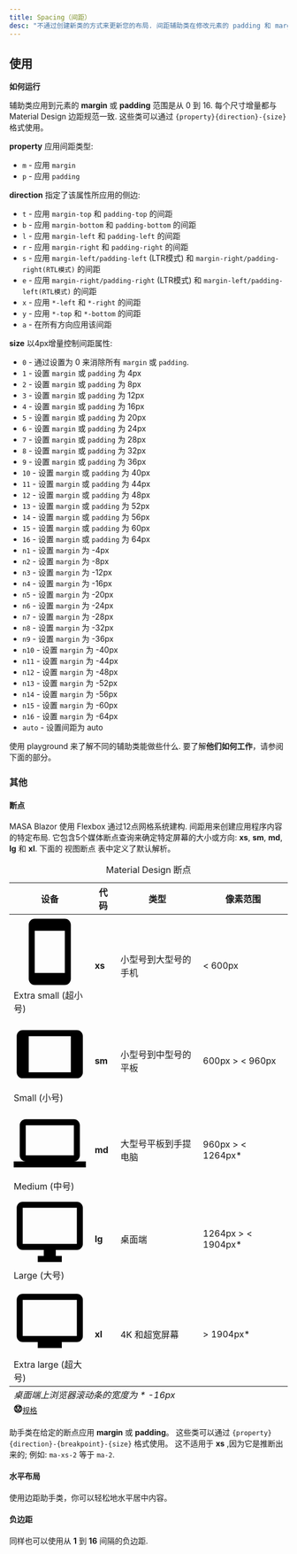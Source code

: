 ```yaml
---
title: Spacing（间距）
desc: "不通过创建新类的方式来更新您的布局. 间距辅助类在修改元素的 padding 和 margin 时非常有用。"
---
```


## 使用

**如何运行**

辅助类应用到元素的 **margin** 或 **padding** 范围是从 0 到 16. 每个尺寸增量都与 Material Design 边距规范一致. 这些类可以通过 `{property}{direction}-{size}` 格式使用。

**property** 应用间距类型:

* `m` - 应用 `margin`
* `p` - 应用 `padding`

**direction** 指定了该属性所应用的侧边:

* `t` - 应用 `margin-top` 和 `padding-top` 的间距
* `b` - 应用 `margin-bottom` 和 `padding-bottom` 的间距
* `l` - 应用 `margin-left` 和 `padding-left` 的间距
* `r` - 应用 `margin-right` 和 `padding-right` 的间距
* `s` - 应用 `margin-left/padding-left` (LTR模式) 和 `margin-right/padding-right(RTL模式)` 的间距
* `e` - 应用 `margin-right/padding-right` (LTR模式) 和 `margin-left/padding-left(RTL模式)` 的间距
* `x` - 应用 `*-left` 和 `*-right` 的间距
* `y` - 应用 `*-top` 和 `*-bottom` 的间距
* `a` - 在所有方向应用该间距

**size** 以4px增量控制间距属性:

* `0` - 通过设置为 0 来消除所有 `margin` 或 `padding`.
* `1` - 设置 `margin` 或 `padding` 为 4px
* `2` - 设置 `margin` 或 `padding` 为 8px
* `3` - 设置 `margin` 或 `padding` 为 12px
* `4` - 设置 `margin` 或 `padding` 为 16px
* `5` - 设置 `margin` 或 `padding` 为 20px
* `6` - 设置 `margin` 或 `padding` 为 24px
* `7` - 设置 `margin` 或 `padding` 为 28px
* `8` - 设置 `margin` 或 `padding` 为 32px
* `9` - 设置 `margin` 或 `padding` 为 36px
* `10` - 设置 `margin` 或 `padding` 为 40px
* `11` - 设置 `margin` 或 `padding` 为 44px
* `12` - 设置 `margin` 或 `padding` 为 48px
* `13` - 设置 `margin` 或 `padding` 为 52px
* `14` - 设置 `margin` 或 `padding` 为 56px
* `15` - 设置 `margin` 或 `padding` 为 60px
* `16` - 设置 `margin` 或 `padding` 为 64px
* `n1` - 设置 `margin` 为 -4px
* `n2` - 设置 `margin` 为 -8px
* `n3` - 设置 `margin` 为 -12px
* `n4` - 设置 `margin` 为 -16px
* `n5` - 设置 `margin` 为 -20px
* `n6` - 设置 `margin` 为 -24px
* `n7` - 设置 `margin` 为 -28px
* `n8` - 设置 `margin` 为 -32px
* `n9` - 设置 `margin` 为 -36px
* `n10` - 设置 `margin` 为 -40px
* `n11` - 设置 `margin` 为 -44px
* `n12` - 设置 `margin` 为 -48px
* `n13` - 设置 `margin` 为 -52px
* `n14` - 设置 `margin` 为 -56px
* `n15` - 设置 `margin` 为 -60px
* `n16` - 设置 `margin` 为 -64px
* `auto` - 设置间距为 auto

使用 playground 来了解不同的辅助类能做些什么. 要了解**他们如何工作**，请参阅下面的部分。

<masa-example file="Examples.styles_and_animations.spacing.Start"></masa-example>

### 其他

#### 断点

MASA Blazor 使用 Flexbox 通过12点网格系统建构. 间距用来创建应用程序内容的特定布局. 它包含5个媒体断点查询来确定特定屏幕的大小或方向: **xs**, **sm**, **md**, **lg** 和 **xl**. 下面的 视图断点 表中定义了默认解析。

<div
  class="overflow-hidden mb-12 overflow-hidden m-sheet m-sheet--outlined theme--light rounded"
>
  <div class="m-data-table theme--light">
    <div class="m-data-table__wrapper">
      <table>
        <caption class="pa-4">
          Material Design 断点
        </caption>
        <thead>
          <tr class="text-left">
            <th>设备</th>
            <th>代码</th>
            <th>类型</th>
            <th>像素范围</th>
          </tr>
        </thead>
        <tbody>
          <tr>
            <td>
              <span
                aria-hidden="true"
                class="m-icon notranslate m-icon--left theme--light"
                ><svg
                  xmlns="http://www.w3.org/2000/svg"
                  viewBox="0 0 24 24"
                  role="img"
                  aria-hidden="true"
                  class="m-icon__svg"
                >
                  <path
                    d="M17,19H7V5H17M17,1H7C5.89,1 5,1.89 5,3V21A2,2 0 0,0 7,23H17A2,2 0 0,0 19,21V3C19,1.89 18.1,1 17,1Z"
                  ></path></svg></span
              ><span>Extra small (超小号)</span>
            </td>
            <td><strong>xs</strong></td>
            <td>小型号到大型号的手机</td>
            <td>&lt; 600px</td>
          </tr>
          <tr>
            <td>
              <span
                aria-hidden="true"
                class="m-icon notranslate m-icon--left theme--light"
                ><svg
                  xmlns="http://www.w3.org/2000/svg"
                  viewBox="0 0 24 24"
                  role="img"
                  aria-hidden="true"
                  class="m-icon__svg"
                >
                  <path
                    d="M19,18H5V6H19M21,4H3C1.89,4 1,4.89 1,6V18A2,2 0 0,0 3,20H21A2,2 0 0,0 23,18V6C23,4.89 22.1,4 21,4Z"
                  ></path></svg></span
              ><span>Small (小号)</span>
            </td>
            <td><strong>sm</strong></td>
            <td>小型号到中型号的平板</td>
            <td>600px &gt; &lt; 960px</td>
          </tr>
          <tr>
            <td>
              <span
                aria-hidden="true"
                class="m-icon notranslate m-icon--left theme--light"
                ><svg
                  xmlns="http://www.w3.org/2000/svg"
                  viewBox="0 0 24 24"
                  role="img"
                  aria-hidden="true"
                  class="m-icon__svg"
                >
                  <path
                    d="M4,6H20V16H4M20,18A2,2 0 0,0 22,16V6C22,4.89 21.1,4 20,4H4C2.89,4 2,4.89 2,6V16A2,2 0 0,0 4,18H0V20H24V18H20Z"
                  ></path></svg></span
              ><span>Medium (中号)</span>
            </td>
            <td><strong>md</strong></td>
            <td>大型号平板到手提电脑</td>
            <td>960px &gt; &lt; 1264px*</td>
          </tr>
          <tr>
            <td>
              <span
                aria-hidden="true"
                class="m-icon notranslate m-icon--left theme--light"
                ><svg
                  xmlns="http://www.w3.org/2000/svg"
                  viewBox="0 0 24 24"
                  role="img"
                  aria-hidden="true"
                  class="m-icon__svg"
                >
                  <path
                    d="M21,16H3V4H21M21,2H3C1.89,2 1,2.89 1,4V16A2,2 0 0,0 3,18H10V20H8V22H16V20H14V18H21A2,2 0 0,0 23,16V4C23,2.89 22.1,2 21,2Z"
                  ></path></svg></span
              ><span>Large (大号)</span>
            </td>
            <td><strong>lg</strong></td>
            <td>桌面端</td>
            <td>1264px &gt; &lt; 1904px*</td>
          </tr>
          <tr>
            <td>
              <span
                aria-hidden="true"
                class="m-icon notranslate m-icon--left theme--light"
                ><svg
                  xmlns="http://www.w3.org/2000/svg"
                  viewBox="0 0 24 24"
                  role="img"
                  aria-hidden="true"
                  class="m-icon__svg"
                >
                  <path
                    d="M21,17H3V5H21M21,3H3A2,2 0 0,0 1,5V17A2,2 0 0,0 3,19H8V21H16V19H21A2,2 0 0,0 23,17V5A2,2 0 0,0 21,3Z"
                  ></path></svg></span
              ><span>Extra large (超大号)</span>
            </td>
            <td><strong>xl</strong></td>
            <td>4K 和超宽屏幕</td>
            <td>&gt; 1904px*</td>
          </tr>
        </tbody>
        <tfoot>
          <tr>
            <td colspan="4" class="text-caption text-center grey--text">
              <em>桌面端上浏览器滚动条的宽度为 * -16px </em>
            </td>
          </tr>
          <tr>
            <td colspan="4" class="text-right text--secondary">
              <small class="d-block mr-n1 mb-n6"
                ><a
                  href="https://material.io/design/layout/responsive-layout-grid.html"
                  rel="noopener noreferrer"
                  target="_blank"
                  class="text-decoration-none d-inline-flex align-center"
                  ><span
                    aria-hidden="true"
                    class="m-icon notranslate mr-1 theme--light"
                    style="
                      font-size: 16px;
                      height: 16px;
                      width: 16px;
                      color: inherit;
                    "
                    ><svg
                      xmlns="http://www.w3.org/2000/svg"
                      viewBox="0 0 24 24"
                      role="img"
                      aria-hidden="true"
                      class="m-icon__svg"
                      style="font-size: 16px; height: 16px; width: 16px"
                    >
                      <path
                        d="M21,12C21,9.97 20.33,8.09 19,6.38V17.63C20.33,15.97 21,14.09 21,12M17.63,19H6.38C7.06,19.55 7.95,20 9.05,20.41C10.14,20.8 11.13,21 12,21C12.88,21 13.86,20.8 14.95,20.41C16.05,20 16.94,19.55 17.63,19M11,17L7,9V17H11M17,9L13,17H17V9M12,14.53L15.75,7H8.25L12,14.53M17.63,5C15.97,3.67 14.09,3 12,3C9.91,3 8.03,3.67 6.38,5H17.63M5,17.63V6.38C3.67,8.09 3,9.97 3,12C3,14.09 3.67,15.97 5,17.63M23,12C23,15.03 21.94,17.63 19.78,19.78C17.63,21.94 15.03,23 12,23C8.97,23 6.38,21.94 4.22,19.78C2.06,17.63 1,15.03 1,12C1,8.97 2.06,6.38 4.22,4.22C6.38,2.06 8.97,1 12,1C15.03,1 17.63,2.06 19.78,4.22C21.94,6.38 23,8.97 23,12Z"
                      ></path></svg></span
                  ><span>规格</span></a
                ></small
              >
            </td>
          </tr>
        </tfoot>
      </table>
    </div>
  </div>
</div>

助手类在给定的断点应用 **margin** 或 **padding**。 这些类可以通过 `{property}{direction}-{breakpoint}-{size}` 格式使用。 这不适用于 **xs** ,因为它是推断出来的; 例如: `ma-xs-2` 等于 `ma-2`.

<masa-example file="Examples.styles_and_animations.spacing.Breakpoints"></masa-example>

#### 水平布局

使用边距助手类，你可以轻松地水平居中内容。

<masa-example file="Examples.styles_and_animations.spacing.Horizontal"></masa-example>

#### 负边距

同样也可以使用从 **1** 到 **16** 间隔的负边距.

<masa-example file="Examples.styles_and_animations.spacing.Margin"></masa-example>